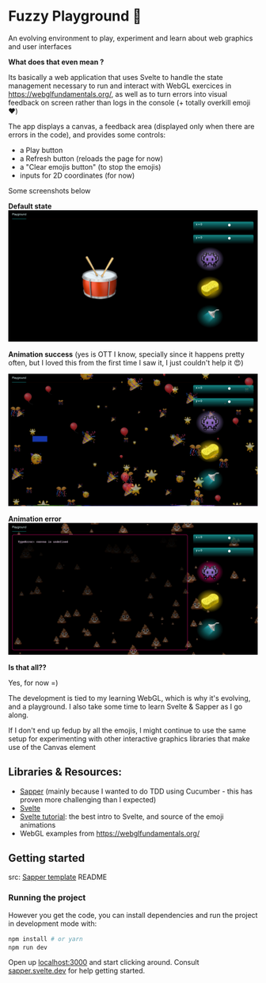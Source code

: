# Fuzzy Playground 👾

An evolving environment to play, experiment and learn about web graphics and user interfaces

**What does that even mean ?**

Its basically a web application that uses Svelte to handle the state management necessary to run and interact with WebGL exercices in https://webglfundamentals.org/, as well as to turn errors into visual feedback on screen rather than logs in the console (+ totally overkill emoji ❤️)

The app displays a canvas, a feedback area (displayed only when there are errors in the code), and provides some controls:

- a Play button
- a Refresh button (reloads the page for now)
- a "Clear emojis button" (to stop the emojis)
- inputs for 2D coordinates (for now)

Some screenshots below

**Default state**
![Playground pristine](playground.png)

**Animation success**
(yes is OTT I know, specially since it happens pretty often, but I loved this from the first time I saw it, I just couldn't help it 😍)

![Playground animation is a success](playground-success.png)

**Animation error**
![Playground animation an error](playground-error.png)

**Is that all??**

Yes, for now =)

The development is tied to my learning WebGL, which is why it's evolving, and a playground.
I also take some time to learn Svelte & Sapper as I go along.

If I don't end up fedup by all the emojis, I might continue to use the same setup for experimenting with other interactive graphics libraries that make use of the Canvas element

## Libraries & Resources:

- [Sapper](https://github.com/sveltejs/sapper) (mainly because I wanted to do TDD using Cucumber - this has proven more challenging than I expected)
- [Svelte](https://svelte.dev/)
- [Svelte tutorial](https://svelte.dev/tutorial/basics): the best intro to Svelte, and source of the emoji animations
- WebGL examples from https://webglfundamentals.org/

## Getting started

src: [Sapper template](https://github.com/sveltejs/sapper-template) README

### Running the project

However you get the code, you can install dependencies and run the project in development mode with:

```bash
npm install # or yarn
npm run dev
```

Open up [localhost:3000](http://localhost:3000) and start clicking around.
Consult [sapper.svelte.dev](https://sapper.svelte.dev) for help getting started.
